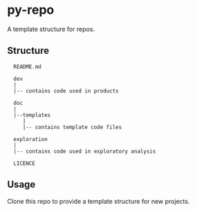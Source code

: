# py-repo

A template structure for repos.

## Structure

```
  README.md

  dev
  |
  |-- contains code used in products

  doc
  |  
  |--templates
     |
     |-- contains template code files

  exploration
  |
  |-- contains code used in exploratory analysis

  LICENCE
```

## Usage

Clone this repo to provide a template structure for new projects.


